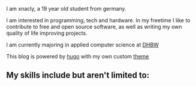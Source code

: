 I am xnacly, a 19 year old student from germany.

I am interested in programming, tech and hardware. In my freetime I like to contribute to free and open source software,
as well as writing my own quality of life improving projects.

I am currently majoring in applied computer science at [DHBW](https://www.dhbw.de/startseite)

This blog is powered by [hugo](https://github.com/gohugoio/hugo) with my own custom
[theme](https://github.com/xNaCly/hugo-theme-mini)

## My skills include but aren't limited to:
